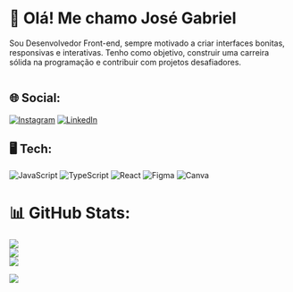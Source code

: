 # 🧸 Olá! Me chamo José Gabriel<br>
<div>
  <p>Sou Desenvolvedor Front-end, sempre motivado a criar interfaces bonitas, responsivas e interativas. Tenho como objetivo, construir uma carreira sólida na programação e contribuir com projetos desafiadores.</p>
  <img src="">
</div>

## 🌐 Social:
[![Instagram](https://img.shields.io/badge/Instagram-%23E4405F.svg?logo=Instagram&logoColor=white)](https://www.instagram.com/__mendesx5) [![LinkedIn](https://img.shields.io/badge/LinkedIn-%230077B5.svg?logo=linkedin&logoColor=white)](https://www.linkedin.com/in/gabrielmendes2208/) 
## 🖥 Tech:
![JavaScript](https://img.shields.io/badge/javascript-%23323330.svg?style=for-the-badge&logo=javascript&logoColor=%23F7DF1E) ![TypeScript](https://img.shields.io/badge/typescript-%23007ACC.svg?style=for-the-badge&logo=typescript&logoColor=white) ![React](https://img.shields.io/badge/react-%2320232a.svg?style=for-the-badge&logo=react&logoColor=%2361DAFB) ![Figma](https://img.shields.io/badge/figma-%23F24E1E.svg?style=for-the-badge&logo=figma&logoColor=white) ![Canva](https://img.shields.io/badge/Canva-%2300C4CC.svg?style=for-the-badge&logo=Canva&logoColor=white)
# 📊 GitHub Stats:
![](https://github-readme-stats.vercel.app/api?username=mendesx5&theme=midnight-purple&hide_border=false&include_all_commits=true&count_private=false)<br/>
![](https://github-readme-streak-stats.herokuapp.com/?user=mendesx5&theme=midnight-purple&hide_border=false)<br/>
![](https://github-readme-stats.vercel.app/api/top-langs/?username=mendesx5&theme=midnight-purple&hide_border=false&include_all_commits=true&count_private=false&layout=compact)

[![](https://visitcount.itsvg.in/api?id=mendesx5&icon=8&color=11)](https://visitcount.itsvg.in)
